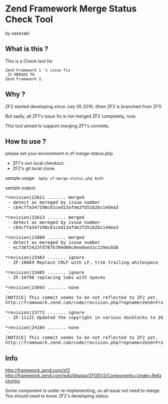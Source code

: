 Zend Framework Merge Status Check Tool
======================================
by sasezaki

## What is this ?

This is a Check tool for 

    Zend Framework 1 's issue fix 
     IS MERGED TO
    Zend Framework 2.

## Why ?
ZF2 started developing since July 05 2010. (then ZF2 is branched from ZF1)

But sadly, all ZF1's issue fix is not merged ZF2 completely, now.

This tool aimed to support merging ZF1's commits.

## How to use ?
please set your environment in zf-merge-status.php
- ZF1's svn local checkout.
- ZF2's git local clone.

sample usage:
<code>
$php zf-merge-status.php Auth
</code>


sample output:
<pre>
*revision|22611 ....... merged
 - detect as mereged by issue number
 - cb4cffa347198c61ced13afde2fd51b2bc14dea3

*revision|22613 ....... merged
 - detect as mereged by issue number
 - cb4cffa347198c61ced13afde2fd51b2bc14dea3

*revision|23088 ....... merged
 - detect as mereged by issue number
 - ec738f2423fd787b704d60c8ee8ae31c129ac6db

*revision|23483 ....... ignore
 - ZF-10669 Replace CRLF with LF, trim trailing whitespace

*revision|23485 ....... ignore
 - ZF-10798 replacing tabs with spaces

*revision|23693 ....... none
 - 
[NOTICE] This commit seems to be not reflected to ZF2 yet.
http://framework.zend.com/code/revision.php?repname=Zend+Framework&path=%2Ftrunk&rev=23693

*revision|23772 ....... ignore
 - ZF-11122 Updated the copyright in various docblocks to 2011

*revision|24184 ....... none
 - 
[NOTICE] This commit seems to be not reflected to ZF2 yet.
http://framework.zend.com/code/revision.php?repname=Zend+Framework&path=%2Ftrunk&rev=24184
</pre>

## Info
http://framework.zend.com/zf2
http://framework.zend.com/wiki/display/ZFDEV2/Components+Under+Refactoring

Some component is under re-implementing, so all issue not need to merge.
You should need to know ZF2's developing status.

